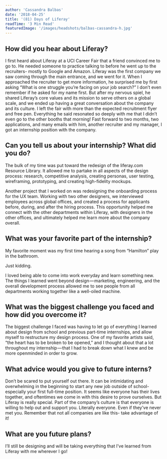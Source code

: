 ```yaml
---
author: 'Cassandra Balbas'
date: '2018-04-25'
title: '(81) Days of Liferay'
readTime: '3 Min Read'
featuredImage: '/images/headshots/balbas-cassandra-h.jpg'
---
```


## How did you hear about Liferay?

I first heard about Liferay at a UCI Career Fair that a friend convinced me to go to. He needed someone to practice talking to before he went up to the recruiters- mostly to Google and Amazon. Liferay was the first company we saw coming through the main entrance, and we went for it. When I approached the recruiter to get more information, he surprised me by first asking “What is one struggle you’re facing on your job search?” I don’t even remember if he asked for my name first. But after my nervous spiel, he shared Liferay’s core values and its mission to serve others on a global scale, and we ended up having a great conversation about the company and its culture. I left the fair with more than the expected recruitment flyer and free pen. Everything he said resonated so deeply with me that I didn’t even go to the other booths that morning! Fast forward to two months, two applications, and many emails with him, another recruiter and my manager, I got an internship position with the company.

## Can you tell us about your internship? What did you do?

The bulk of my time was put toward the redesign of the liferay.com Resource Library. It allowed me to partake in all aspects of the design process: research, competitive analysis, creating personas, user testing, wireframing, prototyping, and creating high-fidelity mockups.

Another project that I worked on was redesigning the onboarding process for the UX team. Working with two other designers, we interviewed employees across global offices, and created a process for applicants before, during, and after the hiring process. This opportunity helped me connect with the other departments within Liferay, with designers in the other offices, and ultimately helped me learn more about the company overall.

## What was your favorite part of the internship?

My favorite moment was my first time hearing a song from “Hamilton” play in the bathroom.

Just kidding.

I loved being able to come into work everyday and learn something new. The things I learned went beyond design — marketing, engineering, and the overall development process allowed me to see people from all departments working together like a well-oiled machine.

## What was the biggest challenge you faced and how did you overcome it?

The biggest challenge I faced was having to let go of everything I learned about design from school and previous part-time internships, and allow myself to restructure my design process. One of my favorite artists said, “the heart has to be broken to be opened,” and I thought about that a lot throughout my internship — that I had to break down what I knew and be more openminded in order to grow.

## What advice would you give to future interns?

Don’t be scared to put yourself out there. It can be intimidating and overwhelming in the beginning to start any new job outside of school- especially your first full-time position. It seems like everyone has their lives together, and oftentimes we come in with this desire to prove ourselves. But Liferay is really special. Part of the company’s culture is that everyone is willing to help out and support you. Literally everyone. Even if they’ve never met you. Remember that not all companies are like this- take advantage of it!

## What are you future plans?

I’ll still be designing and will be taking everything that I’ve learned from Liferay with me wherever I go!
